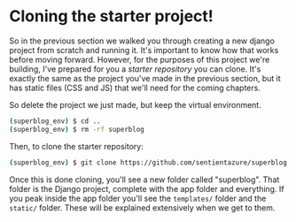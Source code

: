 # Cloning the starter project!

So in the previous section we walked you through creating a new django project from scratch and running it. It's important to know how that works before moving forward. However, for the purposes of this project we're building, I've prepared for you a *starter repository* you can clone. It's exactly the same as the project you've made in the previous section, but it has static files (CSS and JS) that we'll need for the coming chapters.

So delete the project we just made, but keep the virtual environment.
```bash
(superblog_env) $ cd ..
(superblog_env) $ rm -rf superblog
```

Then, to clone the starter repository:
```bash
(superblog_env) $ git clone https://github.com/sentientazure/superblog.git
```

Once this is done cloning, you'll see a new folder called "superblog". That folder is the Django project, complete with the app folder and everything. If you peak inside the app folder you'll see the `templates/` folder and the `static/` folder. These will be explained extensively when we get to them.
